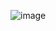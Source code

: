 ![image](https://github.com/helguyuser1/MyCodes---Python/assets/129449907/afc6a701-f96f-4499-b930-3c317fe02b90)
